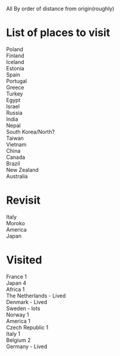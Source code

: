 All By order of distance from origin(roughly)  

# List of places to visit

Poland  
Finland  
Iceland  
Estonia  
Spain  
Portugal  
Greece  
Turkey  
Egypt  
Israel  
Russia  
India  
Nepal  
South Korea/North?  
Taiwan  
Vietnam  
China  
Canada  
Brazil  
New Zealand  
Australia  

# Revisit

Italy  
Moroko  
America  
Japan

# Visited

France 1  
Japan 4  
Africa  1  
The Netherlands - Lived  
Denmark - Lived  
Sweden - lots  
Norway 1  
America 1  
Czech Republic 1  
Italy 1  
Belgium 2  
Germany - Lived  
